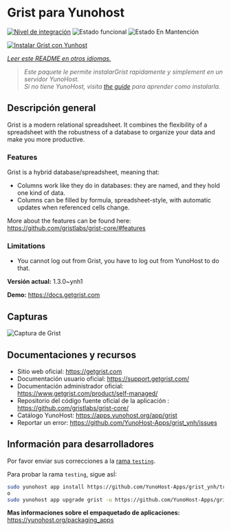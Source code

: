 <!--
Este archivo README esta generado automaticamente<https://github.com/YunoHost/apps/tree/master/tools/readme_generator>
No se debe editar a mano.
-->

# Grist para Yunohost

[![Nivel de integración](https://apps.yunohost.org/badge/integration/grist)](https://ci-apps.yunohost.org/ci/apps/grist/)
![Estado funcional](https://apps.yunohost.org/badge/state/grist)
![Estado En Mantención](https://apps.yunohost.org/badge/maintained/grist)

[![Instalar Grist con Yunhost](https://install-app.yunohost.org/install-with-yunohost.svg)](https://install-app.yunohost.org/?app=grist)

*[Leer este README en otros idiomas.](./ALL_README.md)*

> *Este paquete le permite instalarGrist rapidamente y simplement en un servidor YunoHost.*  
> *Si no tiene YunoHost, visita [the guide](https://yunohost.org/install) para aprender como instalarla.*

## Descripción general

Grist is a modern relational spreadsheet. It combines the flexibility of a spreadsheet with the robustness of a database to organize your data and make you more productive.

### Features

Grist is a hybrid database/spreadsheet, meaning that:

- Columns work like they do in databases: they are named, and they hold one kind of data.
- Columns can be filled by formula, spreadsheet-style, with automatic updates when referenced cells change.

More about the features can be found here: <https://github.com/gristlabs/grist-core/#features>

### Limitations

- You cannot log out from Grist, you have to log out from YunoHost to do that.


**Versión actual:** 1.3.0~ynh1

**Demo:** <https://docs.getgrist.com>

## Capturas

![Captura de Grist](./doc/screenshots/grist.jpg)

## Documentaciones y recursos

- Sitio web oficial: <https://getgrist.com>
- Documentación usuario oficial: <https://support.getgrist.com/>
- Documentación administrador oficial: <https://www.getgrist.com/product/self-managed/>
- Repositorio del código fuente oficial de la aplicación : <https://github.com/gristlabs/grist-core/>
- Catálogo YunoHost: <https://apps.yunohost.org/app/grist>
- Reportar un error: <https://github.com/YunoHost-Apps/grist_ynh/issues>

## Información para desarrolladores

Por favor enviar sus correcciones a la [rama `testing`](https://github.com/YunoHost-Apps/grist_ynh/tree/testing).

Para probar la rama `testing`, sigue asÍ:

```bash
sudo yunohost app install https://github.com/YunoHost-Apps/grist_ynh/tree/testing --debug
o
sudo yunohost app upgrade grist -u https://github.com/YunoHost-Apps/grist_ynh/tree/testing --debug
```

**Mas informaciones sobre el empaquetado de aplicaciones:** <https://yunohost.org/packaging_apps>
